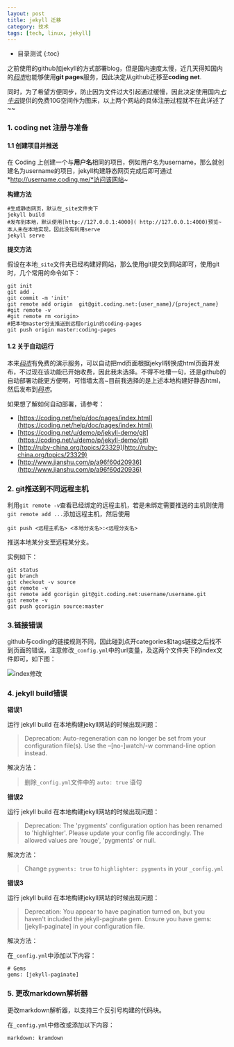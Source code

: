 ```yaml
---
layout: post
title: jekyll 迁移
category: 技术
tags: [tech, linux, jekyll]
---
```


* 目录测试
{:toc}


之前使用的github加jekyll的方式部署blog，但是国内速度太慢，近几天得知国内的[*码市*](https://coding.net/)也能够使用**git pages**服务，因此决定从github迁移至**coding net**.

同时，为了希望方便同步，防止因为文件过大引起通过缓慢，因此决定使用国内[*七牛云*](https://portal.qiniu.com/)提供的免费10G空间作为图床，以上两个网站的具体注册过程就不在此详述了~~

### 1. coding net 注册与准备

#### 1.1 创建项目并推送

在 Coding 上创建一个与**用户名**相同的项目，例如用户名为username，那么就创建名为username的项目，jekyll构建静态网页完成后即可通过*http://username.coding.me/*访问该网站~

**构建方法**

```
#生成静态网页，默认在_site文件夹下
jekyll build
#发布到本地，默认使用[http://127.0.0.1:4000]( http://127.0.0.1:4000)预览~本人未在本地实现，因此没有利用serve
jekyll serve
```

**提交方法**

假设在本地`_site`文件夹已经构建好网站，那么使用git提交到网站即可，使用git时，几个常用的命令如下：

```
git init
git add .
git commit -m 'init'
git remote add origin  git@git.coding.net:{user_name}/{project_name}
#git remote -v
#git remote rm <origin>
#把本地master分支推送到远程origin的coding-pages
git push origin master:coding-pages
```

#### 1.2 关于自动运行

本来[*码市*](https://coding.net/)有免费的演示服务，可以自动把md页面根据jekyll转换成html页面并发布，不过现在该功能已开始收费，因此我未选择。不得不吐槽一句，还是github的自动部署功能更方便啊，可惜墙太高~目前我选择的是上述本地构建好静态html，然后发布到[*码市*](https://coding.net/)。

如果想了解如何自动部署，请参考：
 - [https://coding.net/help/doc/pages/index.html](https://coding.net/help/doc/pages/index.html)
 - [https://coding.net/u/demo/p/jekyll-demo/git](https://coding.net/u/demo/p/jekyll-demo/git)
 - [http://ruby-china.org/topics/23329](http://ruby-china.org/topics/23329)
 - [http://www.jianshu.com/p/a96f60d20936](http://www.jianshu.com/p/a96f60d20936)

### 2. git推送到不同远程主机

利用`git remote -v`查看已经绑定的远程主机，若是未绑定需要推送的主机则使用`git remote add ...`添加远程主机，然后使用

```
git push <远程主机名> <本地分支名>:<远程分支名>
```

推送本地某分支至远程某分支。

实例如下：

```
git status
git branch
git checkout -v source
git remote -v
git remote add gcorigin git@git.coding.net:username/username.git
git remote -v
git push gcorigin source:master

```

### 3.链接错误

github与coding的链接规则不同，因此碰到点开categories和tags链接之后找不到页面的错误，注意修改`_config.yml`中的url变量，及这两个文件夹下的index文件即可，如下图：

![index修改](http://ocs218n9i.bkt.clouddn.com/style5.png)

### 4. jekyll build错误

**错误1**

运行 jekyll build 在本地构建jekyll网站的时候出现问题：

> Deprecation: Auto-regeneration can no longer be set from your configuration file(s). Use the –[no-]watch/-w command-line option instead.

解决方法：

> 删除`_config.yml`文件中的 `auto: true` 语句

**错误2**

运行 jekyll build 在本地构建jekyll网站的时候出现问题：

> Deprecation: The 'pygments' configuration option has been renamed to 'highlighter'.
Please update your config file accordingly.
The allowed values are 'rouge', 'pygments' or null.

解决方法：

> Change `pygments: true` to `highlighter: pygments` in your `_config.yml`

**错误3**

运行 jekyll build 在本地构建jekyll网站的时候出现问题：

> Deprecation: You appear to have pagination turned on, but you haven't included the jekyll-paginate gem. Ensure you have gems: [jekyll-paginate] in your configuration file.

解决方法：

在`_config.yml`中添加以下内容：

```
# Gems
gems: [jekyll-paginate]
```

### 5. 更改markdown解析器

更改markdown解析器，以支持三个反引号构建的代码块。

在`_config.yml`中修改或添加以下内容：

```
markdown: kramdown
```

